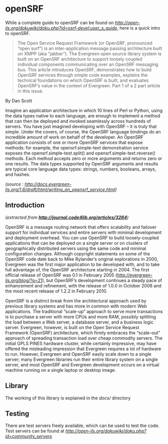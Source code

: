 **openSRF** 
==================================
While a complete guide to openSRF can be found on *http://open-ils.org/dokuwiki/doku.php?id=osrf-devel:user_s_guide*, here is a quick intro to openSRF. 
>The Open Service Request Framework (or OpenSRF, pronounced “open surf”) is an inter-application message passing architecture built on XMPP (aka “jabber”). The Evergreen open source library system is built on an OpenSRF architecture to support loosely coupled individual components communicating over an OpenSRF messaging bus. This article introduces OpenSRF, demonstrates how to build OpenSRF services through simple code examples, explains the technical foundations on which OpenSRF is built, and evaluates OpenSRF’s value in the context of Evergreen. Part 1 of a 2 part article in this issue.

 By Dan Scott
 
 
Imagine an application architecture in which 10 lines of Perl or Python, using the data types native to each language, are enough to implement a method that can then be deployed and invoked seamlessly across hundreds of servers. You have just imagined developing with OpenSRF – it is truly that simple. Under the covers, of course, the OpenSRF language bindings do an incredible amount of work on behalf of the developer. An OpenSRF application consists of one or more OpenSRF services that expose methods: for example, the opensrf.simple-text demonstration service exposes the opensrf.simple-text.split() and opensrf.simple-text.reverse() methods. Each method accepts zero or more arguments and returns zero or one results. The data types supported by OpenSRF arguments and results are typical core language data types: strings, numbers, booleans, arrays, and hashes.

*(source : http://docs.evergreen-ils.org/1.6/draft/html/writing_an_opensrf_service.html)*


Introduction 
-------------
*(extracted from **http://journal.code4lib.org/articles/3284**)*

OpenSRF is a message routing network that offers scalability and failover support for individual services and entire servers with minimal development and deployment overhead. You can use OpenSRF to build loosely-coupled applications that can be deployed on a single server or on clusters of geographically distributed servers using the same code and minimal configuration changes. Although copyright statements on some of the OpenSRF code date back to Mike Rylander’s original explorations in 2000, Evergreen was the first major application to be developed with, and to take full advantage of, the OpenSRF architecture starting in 2004. The first official release of OpenSRF was 0.1 in February 2005 (http://evergreen-ils.org/blog/?p=21), but OpenSRF’s development continues a steady pace of enhancement and refinement, with the release of 1.0.0 in October 2008 and the most recent release of 1.2.2 in February 2010.

OpenSRF is a distinct break from the architectural approach used by previous library systems and has more in common with modern Web applications. The traditional “scale-up” approach to serve more transactions is to purchase a server with more CPUs and more RAM, possibly splitting the load between a Web server, a database server, and a business logic server. Evergreen, however, is built on the Open Service Request Framework (OpenSRF) architecture, which firmly embraces the “scale-out” approach of spreading transaction load over cheap commodity servers. The initial GPLS PINES hardware cluster, while certainly impressive, may have offered the misleading impression that Evergreen requires a lot of hardware to run. However, Evergreen and OpenSRF easily scale down to a single server; many Evergreen libraries run their entire library system on a single server, and most OpenSRF and Evergreen development occurs on a virtual machine running on a single laptop or desktop image.

Library
-------

The working of this library is explained in the *docs/* directory

Testing 
--------

There are test servers freely available, which can be used to test the code. Test servers can be found at *http://open-ils.org/dokuwiki/doku.php?id=community_servers*